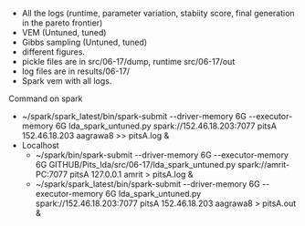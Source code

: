 - All the logs (runtime, parameter variation, stabiity score, final generation in the pareto frontier)
- VEM (Untuned, tuned)
- Gibbs sampling (Untuned, tuned)
- different figures.
- pickle files are in src/06-17/dump, runtime src/06-17/out
- log files are in results/06-17/
- Spark vem with all logs.

Command on spark
- ~/spark/spark_latest/bin/spark-submit --driver-memory 6G --executor-memory 6G lda_spark_untuned.py spark://152.46.18.203:7077 pitsA 152.46.18.203 aagrawa8 >> pitsA.log &
- Localhost
  - ~/spark/bin/spark-submit --driver-memory 6G --executor-memory 6G GITHUB/Pits_lda/src/06-17/lda_spark_untuned.py spark://amrit-PC:7077 pitsA 127.0.0.1 amrit > pitsA.log &
  - ~/spark/spark_latest/bin/spark-submit --driver-memory 6G --executor-memory 6G lda_spark_untuned.py spark://152.46.18.203:7077 pitsA 152.46.18.203 aagrawa8 > pitsA.out &